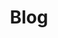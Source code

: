 ---
# Featured tags need to have either the `list` or `grid` layout (PRO only).
layout: list
# The title of the tag's page.
title: Blog
# The name of the tag, used in a post's front matter (e.g. tags: [<slug>]).
slug: blog
sidebar: true
# (Optional) Write a short (~150 characters) description of this featured tag.
description: >
  다양한 정보를 기록하는 카테고리입니다.
menu : true
submenu: false
order: 9
# (Optional) You can disable grouping posts by date.
# no_groups: true
---